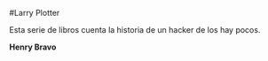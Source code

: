 #Larry Plotter

Esta serie de libros cuenta la historia de un hacker de los hay pocos.


**Henry Bravo**	
